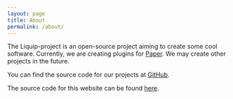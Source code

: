 ```yaml
---
layout: page
title: About
permalink: /about/
---
```


The Liquip-project is an open-source project aiming to create some cool software. Currently, we are creating plugins for
[Paper](https://papermc.io). We may create other projects in the future.

You can find the source code for our projects at [GitHub](https://github.com/orgs/liquip/repositories).

The source code for this website can be found [here](https://github.com/liquip/liquip.github.io).

[Liquip-Organization]: https://github.com/liquip
